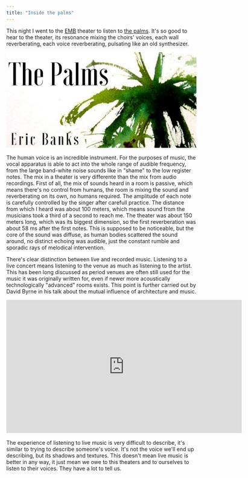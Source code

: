 ```yaml
---
title: "Inside the palms"
---
```


This night I went to the <a href="http://www.emb.se.df.gov.br/cepemb/historico" target="_blank" rel="nofollow">EMB</a>  theater
 to listen to <a href="http://embassybrasilia.com.br/site/the-palms/" target="_blank" rel="nofollow"> the palms</a>. It's so good to hear to the theater, its resonance mixing the choirs' voices, each wall reverberating, each voice reverberating, pulsating like an old synthesizer. 

<img src="/images/the palms.png" alt="Madrigal de Brasília - The Palms" />

The human voice is an incredible instrument. For the purposes of music, the vocal apparatus is able to act into the whole range of audible frequency, from the large band-white noise sounds like in "shame" to the low register notes. The mix in a theater is very differente than the mix from audio recordings. First of all, the mix of sounds heard in a room is passive, which means there's no control from humans, the room is mixing the sound and reverberating on its own, no humans required. The amplitude of each note is carefully controlled by the singer after carefull practice. The distance from which I heard was about 100 meters, which means sound from the musicians took a third of a second to reach me. The theater was about 150 meters long, which was its biggest dimension, so the first reverberation was about 58 ms after the first notes. This is supposed to be noticeable, but the core of the sound was diffuse, as human bodies scattered the sound around, no distinct echoing was audible, just the constant rumble and sporadic rays of melodical intervention.

There's clear distinction between live and recorded music. Listening to a live concert means listening to the venue as much as listening to the artist. This has been long discussed as period venues are often still used for the music it was originally written for, even if newer more acoustically technologically "advanced" rooms exists. This point is further carried out by David Byrne in his talk about the mutual influence of architecture and music.

<iframe width="624" height="352" src="https://www.youtube.com/embed/Se8kcnU-uZw" frameborder="0" allow="accelerometer; autoplay; encrypted-media; gyroscope; picture-in-picture" allowfullscreen></iframe>

The experience of listening to live music is very difficult to describe, it's similar to trying to describe someone's voice. It's not the voice we'll end up describing, but its shadows and textures. This doesn't mean live music is better in any way, it just mean we owe to this theaters and to ourselves to listen to their voices. They have a lot to tell us.